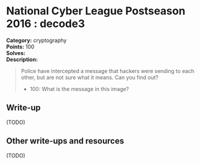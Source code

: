 # National Cyber League Postseason 2016 : decode3

**Category:** cryptography  
**Points:** 100  
**Solves:**  
**Description:**  

> Police have intercepted a message that hackers were sending to each other, but are not sure what it means. Can you find out?
> * 100: What is the message in this image?

## Write-up

(TODO)

## Other write-ups and resources

(TODO)
